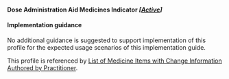 #### Dose Administration Aid Medicines Indicator *[[Active](http://hl7.org/fhir/stu3/valueset-publication-status.html)]*

#### Implementation guidance
No additional guidance is suggested to support implementation of this profile for the expected usage scenarios of this implementation guide.

This profile is referenced by [List of Medicine Items with Change Information Authored by Practitioner](StructureDefinition-list-sml-pracchanges-1.html). 